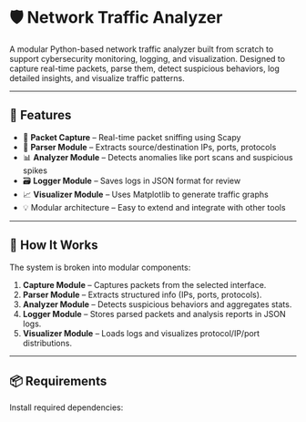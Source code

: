 # 🛡️ Network Traffic Analyzer

A modular Python-based network traffic analyzer built from scratch to support cybersecurity monitoring, logging, and visualization. Designed to capture real-time packets, parse them, detect suspicious behaviors, log detailed insights, and visualize traffic patterns.

---

## 🚀 Features

- 🔎 **Packet Capture** – Real-time packet sniffing using Scapy
- 🧩 **Parser Module** – Extracts source/destination IPs, ports, protocols
- 📊 **Analyzer Module** – Detects anomalies like port scans and suspicious spikes
- 🗃️ **Logger Module** – Saves logs in JSON format for review
- 📈 **Visualizer Module** – Uses Matplotlib to generate traffic graphs
- 💡 Modular architecture – Easy to extend and integrate with other tools

---

## 🧠 How It Works

The system is broken into modular components:

1. **Capture Module** – Captures packets from the selected interface.
2. **Parser Module** – Extracts structured info (IPs, ports, protocols).
3. **Analyzer Module** – Detects suspicious behaviors and aggregates stats.
4. **Logger Module** – Stores parsed packets and analysis reports in JSON logs.
5. **Visualizer Module** – Loads logs and visualizes protocol/IP/port distributions.

---

## 📦 Requirements

Install required dependencies:
